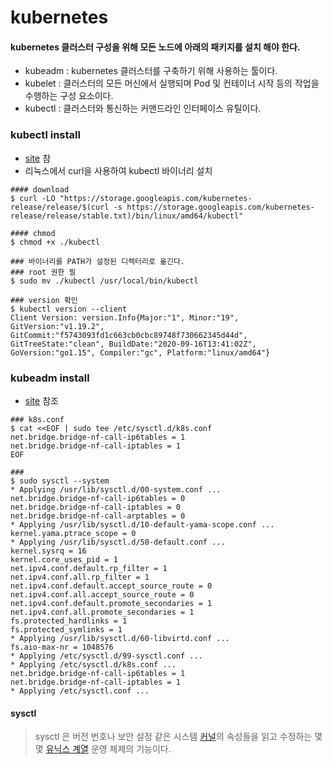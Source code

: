 # kubernetes

#### kubernetes 클러스터 구성을 위해 모든 노드에 아래의 패키지를 설치 해야 한다. 

* kubeadm : kubernetes 클러스터를 구축하기 위해 사용하는 툴이다. 
* kubelet : 클러스터의 모든 머신에서 실행되며 Pod 및 컨테이너 시작 등의 작업을 수행하는 구성 요소이다. 
* kubectl : 클러스터와 통신하는 커맨드라인 인터페이스 유틸이다.

### 

### kubectl install

* [site](https://kubernetes.io/ko/docs/tasks/tools/install-kubectl/) 참
* 리눅스에서 curl을 사용하여 kubectl 바이너리 설치

```text
#### download
$ curl -LO "https://storage.googleapis.com/kubernetes-release/release/$(curl -s https://storage.googleapis.com/kubernetes-release/release/stable.txt)/bin/linux/amd64/kubectl"

#### chmod
$ chmod +x ./kubectl

### 바이너리를 PATH가 설정된 디렉터리로 옮긴다.
### root 권한 필
$ sudo mv ./kubectl /usr/local/bin/kubectl

### version 확인
$ kubectl version --client
Client Version: version.Info{Major:"1", Minor:"19", GitVersion:"v1.19.2", GitCommit:"f5743093fd1c663cb0cbc89748f730662345d44d", GitTreeState:"clean", BuildDate:"2020-09-16T13:41:02Z", GoVersion:"go1.15", Compiler:"gc", Platform:"linux/amd64"}
```

### kubeadm install

* [site](https://kubernetes.io/docs/setup/production-environment/tools/kubeadm/install-kubeadm/) 참조

```text
### k8s.conf 
$ cat <<EOF | sudo tee /etc/sysctl.d/k8s.conf
net.bridge.bridge-nf-call-ip6tables = 1
net.bridge.bridge-nf-call-iptables = 1
EOF

### 
$ sudo sysctl --system
* Applying /usr/lib/sysctl.d/00-system.conf ...
net.bridge.bridge-nf-call-ip6tables = 0
net.bridge.bridge-nf-call-iptables = 0
net.bridge.bridge-nf-call-arptables = 0
* Applying /usr/lib/sysctl.d/10-default-yama-scope.conf ...
kernel.yama.ptrace_scope = 0
* Applying /usr/lib/sysctl.d/50-default.conf ...
kernel.sysrq = 16
kernel.core_uses_pid = 1
net.ipv4.conf.default.rp_filter = 1
net.ipv4.conf.all.rp_filter = 1
net.ipv4.conf.default.accept_source_route = 0
net.ipv4.conf.all.accept_source_route = 0
net.ipv4.conf.default.promote_secondaries = 1
net.ipv4.conf.all.promote_secondaries = 1
fs.protected_hardlinks = 1
fs.protected_symlinks = 1
* Applying /usr/lib/sysctl.d/60-libvirtd.conf ...
fs.aio-max-nr = 1048576
* Applying /etc/sysctl.d/99-sysctl.conf ...
* Applying /etc/sysctl.d/k8s.conf ...
net.bridge.bridge-nf-call-ip6tables = 1
net.bridge.bridge-nf-call-iptables = 1
* Applying /etc/sysctl.conf ...

```





#### sysctl

> sysctl 은 버전 번호나 보안 설정 같은 시스템 [커널](https://ko.wikipedia.org/wiki/%EC%BB%A4%EB%84%90_%28%EC%BB%B4%ED%93%A8%ED%8C%85%29)의 속성들을 읽고 수정하는 몇몇 [유닉스 계열](https://ko.wikipedia.org/wiki/%EC%9C%A0%EB%8B%89%EC%8A%A4_%EA%B3%84%EC%97%B4) 운영 체제의 기능이다.

